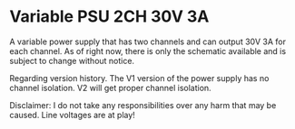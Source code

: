 # Variable PSU 2CH 30V 3A
A variable power supply that has two channels and can output 30V 3A for each channel.
As of right now, there is only the schematic available and is subject to change without notice.

Regarding version history. The V1 version of the power supply has no channel isolation.
V2 will get proper channel isolation.

Disclaimer: I do not take any responsibilities over any harm that may be caused.
Line voltages are at play!
